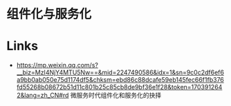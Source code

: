 # 组件化与服务化

# Links

- https://mp.weixin.qq.com/s?__biz=MzI4NjY4MTU5Nw==&mid=2247490586&idx=1&sn=9c0c2df6ef6a9bb0ab050e75d1174df5&chksm=ebd86c88dcafe59eb145fec66f1fb376fd55268b08672b51d11c801b25c85cb8de9bf36e1f28&token=1703912642&lang=zh_CN#rd 微服务时代组件化和服务化的抉择